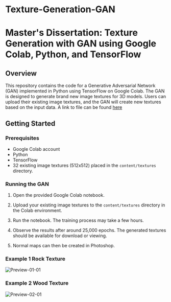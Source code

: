 # Texture-Generation-GAN
# Master's Dissertation: Texture Generation with GAN using Google Colab, Python, and TensorFlow

## Overview

This repository contains the code for a Generative Adversarial Network (GAN) implemented in Python using TensorFlow on Google Colab. The GAN is designed to generate brand new image textures for 3D models. Users can upload their existing image textures, and the GAN will create new textures based on the input data.
A link to file can be found [here](https://colab.research.google.com/gist/robbieheriot/1c1a0a1589a6f2e96ecb2d9f52488242/gantextures.ipynb) 

## Getting Started

### Prerequisites

- Google Colab account
- Python
- TensorFlow
- 32 existing image textures (512x512) placed in the `content/textures` directory.

### Running the GAN

1. Open the provided Google Colab notebook.

2. Upload your existing image textures to the `content/textures` directory in the Colab environment.

3. Run the notebook. The training process may take a few hours.

4. Observe the results after around 25,000 epochs. The generated textures should be available for download or viewing.

5. Normal maps can then be created in Photoshop.

### Example 1 Rock Texture

![Preview-01-01](https://github.com/robbieheriot/Texture-Generation-GAN/assets/118136425/9a961f2f-9a28-4295-bf94-ed2125d99a98)

### Example 2 Wood Texture

![Preview-02-01](https://github.com/robbieheriot/Texture-Generation-GAN/assets/118136425/4aba8d67-e23a-45c3-bb64-741d9593a699)


